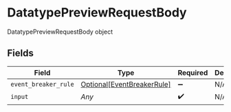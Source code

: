 # DatatypePreviewRequestBody

DatatypePreviewRequestBody object


## Fields

| Field                                                                 | Type                                                                  | Required                                                              | Description                                                           |
| --------------------------------------------------------------------- | --------------------------------------------------------------------- | --------------------------------------------------------------------- | --------------------------------------------------------------------- |
| `event_breaker_rule`                                                  | [Optional[EventBreakerRule]](../../models/shared/eventbreakerrule.md) | :heavy_minus_sign:                                                    | N/A                                                                   |
| `input`                                                               | *Any*                                                                 | :heavy_check_mark:                                                    | N/A                                                                   |